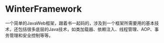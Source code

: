 # WinterFramework

一个简单的JavaWeb框架，跟着书一起码的，涉及到一个框架所需要用的基本技术，还包括很多底层的Java技术，如类加载器、依赖注入、线程管理、AOP、事务管理和安全控制等等。